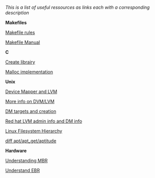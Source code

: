 *This is a list of useful ressources as links each with a corresponding description*

**Makefiles**

[Makefile rules](https://www.chiark.greenend.org.uk/doc/make-doc/make.html/Rules.html)

[Makefile Manual](https://www.gnu.org/software/make/manual/html_node/index.html#SEC_Contents)

**C**

[Create librairy](https://www.cs.dartmouth.edu/~campbell/cs50/buildlib.html)

[Malloc implementation](https://danluu.com/malloc-tutorial/)

**Unix**

[Device Mapper and LVM](https://blog.codefarm.me/2021/11/29/device-mapper-and-linux-lvm/)

[More info on DVM/LVM](https://www.system-rescue.org/lvm-guide-en/How-the-logical-volume-manager-works/#:~:text=A%20logical%20block%20device%20such,of%20flexibility%20with%20block%20devices)

[DM targets and creation](https://gauravmmh1.medium.com/writing-your-own-device-mapper-target-539689d19a89#:~:text=Such%20device%20mapper%20target%20can,to%20underlying%20existing%20block%20devices.)

[Red hat LVM admin info and DM info](https://access.redhat.com/documentation/en-us/red_hat_enterprise_linux/7/html/logical_volume_manager_administration/device_mapper#dm-mappings)

[Linux Filesystem Hierarchy](https://tldp.org/LDP/Linux-Filesystem-Hierarchy/html/usr.html)

[diff apt/apt_get/aptitude](https://debian-facile.org/doc:systeme:apt:clients)

**Hardware**

[Understanding MBR](https://knowitlikepro.com/understanding-master-boot-record-mbr/)

[Understand EBR](https://knowitlikepro.com/understanding-extended-boot-record-ebr/)

